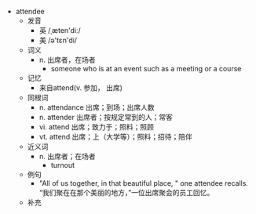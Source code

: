- attendee
  - 发音
    - 英 /ˌæten'diː/
    - 美 /ə'tɛn'di/
  - 词义
    - n. 出席者，在场者
      - someone who is at an event such as a meeting or a course
  - 记忆
    - 来自attend(v. 参加， 出席)
  - 同根词
    - n. attendance 出席；到场；出席人数
    - n. attender 出席者；按规定常到的人；常客
    - vi. attend 出席；致力于；照料；照顾
    - vt. attend 出席；上（大学等）；照料；招待；陪伴
  - 近义词
    - n. 出席者；在场者
      - turnout
  - 例句
    - "All of us together, in that beautiful place, " one attendee recalls. “我们聚在在那个美丽的地方，”一位出席聚会的员工回忆。
  - 补充
